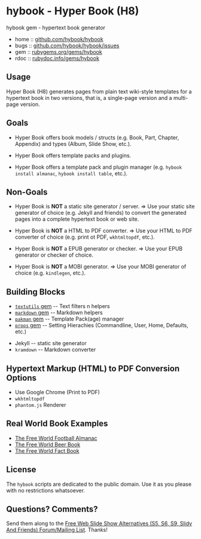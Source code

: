 # hybook - Hyper Book (H8)

hybook gem - hypertext book generator

* home  :: [github.com/hybook/hybook](https://github.com/hybook/hybook)
* bugs  :: [github.com/hybook/hybook/issues](https://github.com/hybook/hybook/issues)
* gem   :: [rubygems.org/gems/hybook](https://rubygems.org/gems/hybook)
* rdoc  :: [rubydoc.info/gems/hybook](http://rubydoc.info/gems/hybook)


## Usage

Hyper Book (H8) generates pages from plain text wiki-style templates
for a hypertext book in two versions,
that is, a single-page version and a multi-page version.


## Goals

- Hyper Book offers book models / structs
(e.g. Book, Part, Chapter, Appendix)
and types
(Album, Slide Show, etc.).

- Hyper Book offers template packs and plugins.

- Hyper Book offers a template pack and plugin manager
(e.g. `hybook install almanac`, `hybook install table`, etc.).



## Non-Goals

- Hyper Book is **NOT** a static site generator / server.
  => Use your static site generator of choice (e.g. Jekyll and friends)
  to convert the generated pages into a complete hypertext book or web site.

- Hyper Book is **NOT** a HTML to PDF converter.
  => Use your HTML to PDF converter of choice (e.g. print ot PDF, `wkhtmltopdf`, etc.).

- Hyper Book is **NOT** a EPUB generator or checker.
  => Use your EPUB generator or checker of choice.

- Hyper Book is **NOT** a MOBI generator.
  => Use your MOBI generator of choice (e.g. `kindlegen`, etc.).



## Building Blocks

- [`textutils` gem](https://github.com/rubylibs/textutils) -- Text filters n helpers
- [`markdown` gem](https://github.com/rubylibs/markdown) -- Markdown helpers
- [`pakman` gem](https://github.com/rubylibs/pakman)  -- Template Pack(age) manager
- [`props` gem](https://github.com/rubylibs/props) -- Setting Hierachies (Commandline, User, Home, Defaults, etc.)


<!-- more -->

- Jekyll -- static site generator
- `kramdown` -- Markdown converter


## Hypertext Markup (HTML) to PDF Conversion Options

- Use Google Chrome (Print to PDF)
- `wkhtmltopdf`
- `phantom.js` Renderer


## Real World Book Examples

- [The Free World Football Almanac](https://github.com/openfootball/book)
- [The Free World Beer Book](https://github.com/openbeer/book)
- [The Free World Fact Book](https://github.com/openmundi/book)


## License

The `hybook` scripts are dedicated to the public domain.
Use it as you please with no restrictions whatsoever.


## Questions? Comments?

Send them along to the
[Free Web Slide Show Alternatives (S5, S6, S9, Slidy And Friends) Forum/Mailing List](http://groups.google.com/group/webslideshow).
Thanks!
